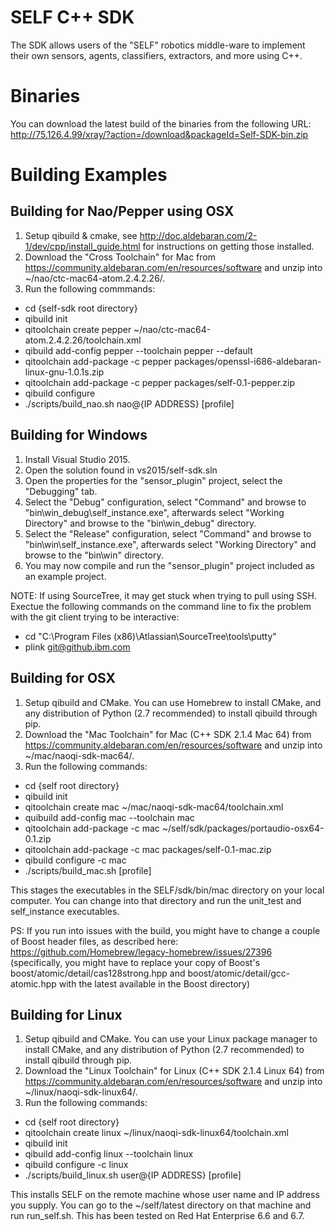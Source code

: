 # SELF C++ SDK

The SDK allows users of the "SELF" robotics middle-ware to implement their own sensors, agents, classifiers, extractors, and more using C++.

# Binaries
You can download the latest build of the binaries from the following URL:
http://75.126.4.99/xray/?action=/download&packageId=Self-SDK-bin.zip

# Building Examples

## Building for Nao/Pepper using OSX

1. Setup qibuild & cmake, see http://doc.aldebaran.com/2-1/dev/cpp/install_guide.html for instructions on getting those installed.
2. Download the "Cross Toolchain" for Mac from https://community.aldebaran.com/en/resources/software and unzip into ~/nao/ctc-mac64-atom.2.4.2.26/.
3. Run the following commmands:
  * cd {self-sdk root directory}
  * qibuild init
  * qitoolchain create pepper ~/nao/ctc-mac64-atom.2.4.2.26/toolchain.xml
  * qibuild add-config pepper --toolchain pepper --default
  * qitoolchain add-package -c pepper packages/openssl-i686-aldebaran-linux-gnu-1.0.1s.zip
  * qitoolchain add-package -c pepper packages/self-0.1-pepper.zip
  * qibuild configure 
  * ./scripts/build_nao.sh nao@{IP ADDRESS} [profile]

## Building for Windows

1. Install Visual Studio 2015.
2. Open the solution found in vs2015/self-sdk.sln
3. Open the properties for the "sensor_plugin" project, select the "Debugging" tab.
4. Select the "Debug" configuration, select "Command" and browse to "bin\win_debug\self_instance.exe", afterwards select "Working Directory" and browse to the "bin\win_debug\" directory.
5. Select the "Release" configuration, select "Command" and browse to "bin\win\self_instance.exe", afterwards select "Working Directory" and browse to the "bin\win" directory.
6. You may now compile and run the "sensor_plugin" project included as an example project.
 
NOTE: If using SourceTree, it may get stuck when trying to pull using SSH. Exectue the following commands on the command line to fix the problem with the git client trying to be interactive:
* cd "C:\Program Files (x86)\Atlassian\SourceTree\tools\putty"
* plink git@github.ibm.com

## Building for OSX
1. Setup qibuild and CMake. You can use Homebrew to install CMake, and any distribution of Python (2.7 recommended) to install qibuild through pip.
2. Download the "Mac Toolchain" for Mac (C++ SDK 2.1.4 Mac 64) from https://community.aldebaran.com/en/resources/software and unzip into ~/mac/naoqi-sdk-mac64/.
3. Run the following commands:
  * cd {self root directory}
  * qibuild init  
  * qitoolchain create mac ~/mac/naoqi-sdk-mac64/toolchain.xml
  * quibuild add-config mac --toolchain mac
  * qitoolchain add-package -c mac ~/self/sdk/packages/portaudio-osx64-0.1.zip 
  * qitoolchain add-package -c mac packages/self-0.1-mac.zip
  * qibuild configure -c mac
  * ./scripts/build_mac.sh [profile]

This stages the executables in the SELF/sdk/bin/mac directory on your local computer. You can change into that directory and run the unit_test and self_instance executables.

PS: If you run into issues with the build, you might have to change a couple of Boost header files, as described here: https://github.com/Homebrew/legacy-homebrew/issues/27396 (specifically, you might have to replace your copy of Boost's boost/atomic/detail/cas128strong.hpp and boost/atomic/detail/gcc-atomic.hpp with the latest available in the Boost directory)

## Building for Linux
1. Setup qibuild and CMake. You can use your Linux package manager to install CMake, and any distribution of Python (2.7 recommended) to install qibuild through pip.
2. Download the "Linux Toolchain" for Linux (C++ SDK 2.1.4 Linux 64) from https://community.aldebaran.com/en/resources/software and unzip into ~/linux/naoqi-sdk-linux64/.
3. Run the following commands:
  * cd {self root directory}
  * qitoolchain create linux ~/linux/naoqi-sdk-linux64/toolchain.xml
  * qibuild init
  * qibuild add-config linux --toolchain linux
  * qibuild configure -c linux
  * ./scripts/build_linux.sh user@{IP ADDRESS} [profile]

This installs SELF on the remote machine whose user name and IP address you supply. You can go to the ~/self/latest directory on that machine and run run_self.sh. This has been tested on Red Hat Enterprise 6.6 and 6.7.
